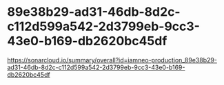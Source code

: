 # 89e38b29-ad31-46db-8d2c-c112d599a542-2d3799eb-9cc3-43e0-b169-db2620bc45df
https://sonarcloud.io/summary/overall?id=iamneo-production_89e38b29-ad31-46db-8d2c-c112d599a542-2d3799eb-9cc3-43e0-b169-db2620bc45df
